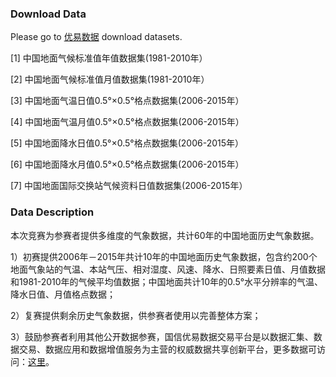 ### Download Data

Please go to <a href="http://www.youedata.com/dataact/toActPageFromDc/2AF0EB2D464DD3B1AC8ED0963466EFF4">优易数据</a> download datasets.


[1]	中国地面气候标准值年值数据集(1981-2010年）	

[2]	中国地面气候标准值月值数据集(1981-2010年）	

[3]	中国地面气温日值0.5°×0.5°格点数据集(2006-2015年）	

[4]	中国地面气温月值0.5°×0.5°格点数据集(2006-2015年）	

[5]	中国地面降水日值0.5°×0.5°格点数据集(2006-2015年）	

[6]	中国地面降水月值0.5°×0.5°格点数据集(2006-2015年）	

[7]	中国地面国际交换站气候资料日值数据集(2006-2015年）

### Data Description

本次竞赛为参赛者提供多维度的气象数据，共计60年的中国地面历史气象数据。 

1）初赛提供2006年－2015年共计10年的中国地面历史气象数据，包含约200个地面气象站的气温、本站气压、相对湿度、风速、降水、日照要素日值、月值数据和1981-2010年的气候平均值数据；中国地面共计10年的0.5°水平分辨率的气温、降水日值、月值格点数据；

2）复赛提供剩余历史气象数据，供参赛者使用以完善整体方案； 

3）鼓励参赛者利用其他公开数据参赛，国信优易数据交易平台是以数据汇集、数据交易、数据应用和数据增值服务为主营的权威数据共享创新平台，更多数据可访问：<a href="http://www.youedata.com/">这里</a>。


















